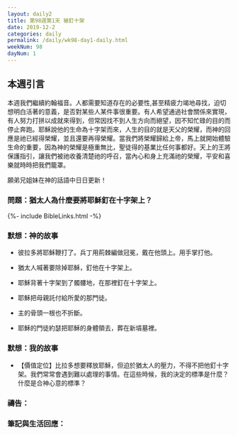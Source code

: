 ```yaml
---
layout: daily2
title: 第98週第1天 被釘十架
date: 2019-12-2
categories: daily
permalink: /daily/wk98-day1-daily.html
weekNum: 98
dayNum: 1
---
```

## 本週引言
本週我們繼續約翰福音。人都需要知道存在的必要性,甚至精疲力竭地尋找，迫切想明白活著的意義，是否對某些人某件事很重要。有人希望通過社會關係來實現，有人努力打拼以成就來得到，但常因找不到人生方向而絕望，因不知忙碌的目的而停止奔跑。耶穌說他的生命為十字架而來，人生的目的就是天父的榮耀，而神的回應是祂已經得榮耀，並且還要再得榮耀。當我們將榮耀歸給上帝，馬上就開始體驗生命的重要，因為神的榮耀是極重無比，聖徒得的基業比任何事都好。天上的王將保護指引，讓我們被祂收養清楚祂的呼召，當內心和身上充滿祂的榮耀，平安和喜樂就時時把我們籠罩。

願弟兄姐妹在神的話語中日日更新！

### 問題：猶太人為什麼要將耶穌釘在十字架上？

{%- include BibleLinks.html -%}

### 默想：神的故事
+ 彼拉多將耶穌鞭打了。兵丁用荊棘編做冠冕，戴在他頭上。用手掌打他。

+ 猶太人喊著要除掉耶穌，釘他在十字架上。

+ 耶穌背著十字架到了髑髏地，在那裡釘在十字架上。

+ 耶穌把母親託付給所愛的那門徒。

+ 主的骨頭一根也不折斷。

+ 耶穌的門徒約瑟把耶穌的身體領去，葬在新墳墓裡。


### 默想：我的故事
+ 【價值定位】比拉多想要釋放耶穌，但迫於猶太人的壓力，不得不把他釘十字架。我們常常會遇到難以處理的事情。在這些時候，我的決定的標準是什麼？什麼是合神心意的標準？


### 禱告：

### 筆記與生活回應：

